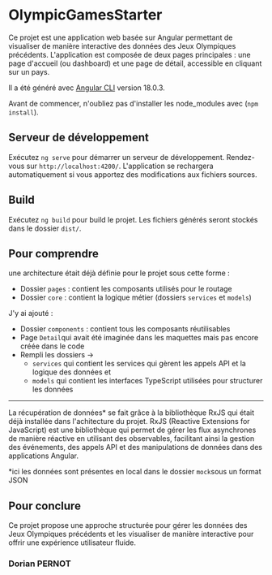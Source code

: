 # OlympicGamesStarter

Ce projet est une application web basée sur Angular permettant de visualiser de manière interactive des données des Jeux Olympiques précédents. L'application est composée de deux pages principales : une page d'accueil (ou dashboard) et une page de détail, accessible en cliquant sur un pays.

Il a été généré avec [Angular CLI](https://github.com/angular/angular-cli) version 18.0.3.

Avant de commencer, n'oubliez pas d'installer les node_modules avec (`npm install`).

## Serveur de développement

Exécutez `ng serve` pour démarrer un serveur de développement. Rendez-vous sur `http://localhost:4200/`. L'application se rechargera automatiquement si vous apportez des modifications aux fichiers sources.

## Build

Exécutez `ng build` pour build le projet. Les fichiers générés seront stockés dans le dossier `dist/`.

## Pour comprendre

une architecture était déjà définie pour le projet sous cette forme :

- Dossier `pages` : contient les composants utilisés pour le routage
- Dossier `core` : contient la logique métier (dossiers `services` et `models`)

J'y ai ajouté :

- Dossier `components` : contient tous les composants réutilisables
- Page `Detail`qui avait été imaginée dans les maquettes mais pas encore créée dans le code
- Rempli les dossiers ->
  - `services` qui contient les services qui gèrent les appels API et la logique des données
  et 
  - `models` qui contient les interfaces TypeScript utilisées pour structurer les données

---

La récupération de données* se fait grâce à la bibliothèque RxJS qui était déjà installée dans l'achitecture du projet.
RxJS (Reactive Extensions for JavaScript) est une bibliothèque qui permet de gérer les flux asynchrones de manière réactive en utilisant des observables, facilitant ainsi la gestion des événements, des appels API et des manipulations de données dans des applications Angular.

*ici les données sont présentes en local dans le dossier `mock`sous un format JSON

## Pour conclure

Ce projet propose une approche structurée pour gérer les données des Jeux Olympiques précédents et les visualiser de manière interactive pour offrir une expérience utilisateur fluide.

### Dorian PERNOT ###
